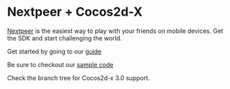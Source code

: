 # Nextpeer + Cocos2d-X

[Nextpeer](http://nextpeer.com) is the easiest way to play with your friends on mobile devices. Get the SDK and start challenging the world.

Get started by going to our [guide](https://developers.nextpeer.com/docs/view/cocos2dx)

Be sure to checkout our [sample code](https://github.com/Nextpeer/Nextpeer-Cocos2dx-Sample)

Check the branch tree for Cocos2d-x 3.0 support.

